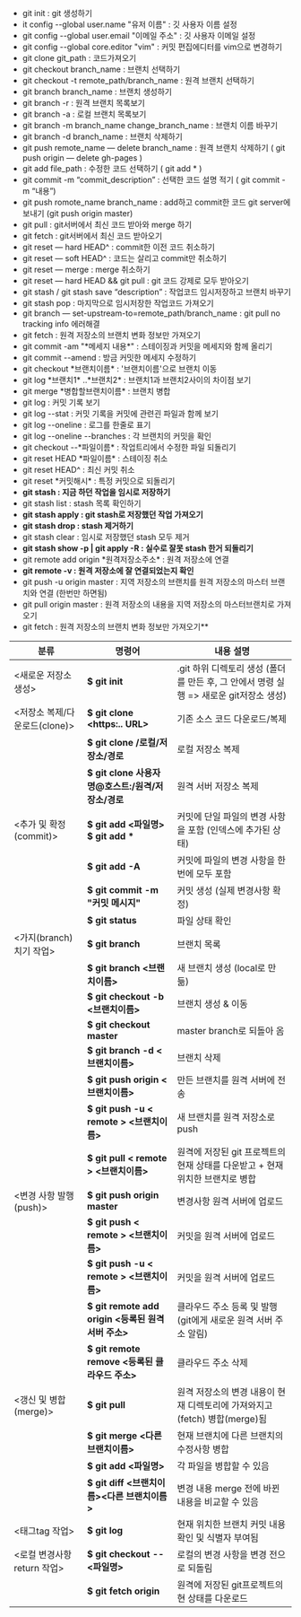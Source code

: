 - git init : git 생성하기
- it config --global user.name "유저 이름" : 깃 사용자 이름 설정
- git config --global user.email "이메일 주소" : 깃 사용자 이메일 설정
- git config --global core.editor "vim" : 커밋 편집에디터를 vim으로 변경하기
- git clone git_path : 코드가져오기
- git checkout branch_name : 브랜치 선택하기
- git checkout -t remote_path/branch_name : 원격 브랜치 선택하기
- git branch branch_name : 브랜치 생성하기
- git branch -r : 원격 브랜치 목록보기
- git branch -a : 로컬 브랜치 목록보기
- git branch -m branch_name change_branch_name : 브랜치 이름 바꾸기
- git branch -d branch_name : 브랜치 삭제하기
- git push remote_name — delete branch_name : 원격 브랜치 삭제하기 ( git push origin — delete gh-pages )
- git add file_path : 수정한 코드 선택하기 ( git add * )
- git commit -m “commit_description” : 선택한 코드 설명 적기 ( git commit -m “내용”)
- git push romote_name branch_name : add하고 commit한 코드 git server에 보내기 (git push origin master)
- git pull : git서버에서 최신 코드 받아와 merge 하기
- git fetch : git서버에서 최신 코드 받아오기
- git reset — hard HEAD^ : commit한 이전 코드 취소하기
- git reset — soft HEAD^ : 코드는 살리고 commit만 취소하기
- git reset — merge : merge 취소하기
- git reset — hard HEAD && git pull : git 코드 강제로 모두 받아오기
- git stash / git stash save “description” : 작업코드 임시저장하고 브랜치 바꾸기
- git stash pop : 마지막으로 임시저장한 작업코드 가져오기
- git branch — set-upstream-to=remote_path/branch_name : git pull no tracking info 에러해결
- git fetch : 원격 저장소의 브랜치 변화 정보만 가져오기
- git commit -am "\*메세지 내용\*" : 스테이징과 커밋을 메세지와 함께 올리기
- git commit --amend : 방금 커밋한 메세지 수정하기
- git checkout \*브랜치이름\* : '브랜치이름'으로 브랜치 이동
- git log \*브랜치1\* ..\*브랜치2\* : 브랜치1과 브랜치2사이의 차이점 보기
- git merge \*병합할브랜치이름\* : 브랜치 병합
- git log : 커밋 기록 보기
- git log --stat : 커밋 기록을 커밋에 관련괸 파일과 함께 보기
- git log --oneline : 로그를 한줄로 표기
- git log --oneline --branches : 각 브랜치의 커밋을 확인
- git checkout --\*파일이름\* : 작업트리에서 수정한 파일 되돌리기
- git reset HEAD \*파일이름\* : 스테이징 취소
- git reset HEAD^ : 최신 커밋 취소
- git reset \*커밋해시\* : 특정 커밋으로 되돌리기
- **git stash : 지금 하던 작업을 임시로 저장하기**
- git stash list : stash 목록 확인하기
- **git stash apply : git stash로 저장했던 작업 가져오기**
- **git stash drop : stash 제거하기**
- git stash clear : 임시로 저장했던 stash 모두 제거
- **git stash show -p | git apply -R : 실수로 잘못 stash 한거 되돌리기**
- git remote add origin \*원격저장소주소\* : 원격 저장소에 연결
- **git remote -v : 원격 저장소에 잘 연결되었는지 확인**
- git push -u origin master : 지역 저장소의 브랜치를 원격 저장소의 마스터 브랜치와 연결 (한번만 하면됨)
- git pull origin master : 원격 저장소의 내용을 지역 저장소의 마스터브랜치로 가져오기
- git fetch : 원격 저장소의 브랜치 변화 정보만 가져오기**



| 분류                          | 명령어                                              | 내용 설명                                                    |
| ----------------------------- | --------------------------------------------------- | ------------------------------------------------------------ |
| <새로운 저장소 생성>          | **$ git init**                                      | .git 하위 디렉토리 생성 (폴더를 만든 후, 그 안에서 명령 실행 => 새로운 git저장소 생성) |
| <저장소 복제/다운로드(clone)> | **$ git clone <https:.. URL>**                      | 기존 소스 코드 다운로드/복제                                 |
|                               | **$ git clone** **/로컬/저장소/경로**               | 로컬 저장소 복제                                             |
|                               | **$ git clone 사용자명@호스트:/원격/저장소/경로**   | 원격 서버 저장소 복제                                        |
| <추가 및 확정(commit)>        | **$ git add <파일명>** **$ git add \***             | 커밋에 단일 파일의 변경 사항을 포함 (인덱스에 추가된 상태)   |
|                               | **$ git add -A**                                    | 커밋에 파일의 변경 사항을 한번에 모두 포함                   |
|                               | **$ git commit -m "커밋 메시지"**                   | 커밋 생성 (실제 변경사항 확정)                               |
|                               | **$ git status**                                    | 파일 상태 확인                                               |
| <가지(branch)치기 작업>       | **$ git branch**                                    | 브랜치 목록                                                  |
|                               | **$ git branch <브랜치이름>**                       | 새 브랜치 생성 (local로 만듦)                                |
|                               | **$ git checkout -b <브랜치이름>**                  | 브랜치 생성 & 이동                                           |
|                               | **$ git checkout master**                           | master branch로 되돌아 옴                                    |
|                               | **$ git branch -d <브랜치이름>**                    | 브랜치 삭제                                                  |
|                               | **$ git push origin <브랜치이름>**                  | 만든 브랜치를 원격 서버에 전송                               |
|                               | **$ git push -u < remote > <브랜치이름>**           | 새 브랜치를 원격 저장소로 push                               |
|                               | **$ git pull < remote > <브랜치이름>**              | 원격에 저장된 git 프로젝트의 현재 상태를 다운받고 + 현재 위치한 브랜치로 병합 |
| <변경 사항 발행(push)>        | **$ git push origin master**                        | 변경사항 원격 서버에 업로드                                  |
|                               | **$ git push < remote > <브랜치이름>**              | 커밋을 원격 서버에 업로드                                    |
|                               | **$ git push -u < remote > <브랜치이름>**           | 커밋을 원격 서버에 업로드                                    |
|                               | **$ git remote add origin <등록된 원격 서버 주소>** | 클라우드 주소 등록 및 발행 (git에게 새로운 원격 서버 주소 알림) |
|                               | **$ git remote remove <등록된 클라우드 주소>**      | 클라우드 주소 삭제                                           |
| <갱신 및 병합(merge)>         | **$ git pull**                                      | 원격 저장소의 변경 내용이 현재 디렉토리에 가져와지고(fetch) 병합(merge)됨 |
|                               | **$ git merge <다른 브랜치이름>**                   | 현재 브랜치에 다른 브랜치의 수정사항 병합                    |
|                               | **$ git add <파일명>**                              | 각 파일을 병합할 수 있음                                     |
|                               | **$ git diff <브랜치이름><다른 브랜치이름>**        | 변경 내용 merge 전에 바뀐 내용을 비교할 수 있음              |
| <태그tag 작업>                | **$ git log**                                       | 현재 위치한 브랜치 커밋 내용 확인 및 식별자 부여됨           |
| <로컬 변경사항 return 작업>   | **$ git checkout -- <파일명>**                      | 로컬의 변경 사항을 변경 전으로 되돌림                        |
|                               | **$ git fetch origin**                              | 원격에 저장된 git프로젝트의 현 상태를 다운로드               |